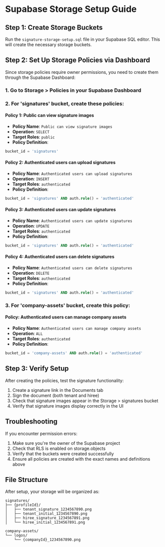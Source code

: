 # Supabase Storage Setup Guide

## Step 1: Create Storage Buckets

Run the `signature-storage-setup.sql` file in your Supabase SQL editor. This will create the necessary storage buckets.

## Step 2: Set Up Storage Policies via Dashboard

Since storage policies require owner permissions, you need to create them through the Supabase Dashboard:

### 1. Go to Storage > Policies in your Supabase Dashboard

### 2. For 'signatures' bucket, create these policies:

#### Policy 1: Public can view signature images
- **Policy Name**: `Public can view signature images`
- **Operation**: `SELECT`
- **Target Roles**: `public`
- **Policy Definition**:
```sql
bucket_id = 'signatures'
```

#### Policy 2: Authenticated users can upload signatures
- **Policy Name**: `Authenticated users can upload signatures`
- **Operation**: `INSERT`
- **Target Roles**: `authenticated`
- **Policy Definition**:
```sql
bucket_id = 'signatures' AND auth.role() = 'authenticated'
```

#### Policy 3: Authenticated users can update signatures
- **Policy Name**: `Authenticated users can update signatures`
- **Operation**: `UPDATE`
- **Target Roles**: `authenticated`
- **Policy Definition**:
```sql
bucket_id = 'signatures' AND auth.role() = 'authenticated'
```

#### Policy 4: Authenticated users can delete signatures
- **Policy Name**: `Authenticated users can delete signatures`
- **Operation**: `DELETE`
- **Target Roles**: `authenticated`
- **Policy Definition**:
```sql
bucket_id = 'signatures' AND auth.role() = 'authenticated'
```

### 3. For 'company-assets' bucket, create this policy:

#### Policy: Authenticated users can manage company assets
- **Policy Name**: `Authenticated users can manage company assets`
- **Operation**: `ALL`
- **Target Roles**: `authenticated`
- **Policy Definition**:
```sql
bucket_id = 'company-assets' AND auth.role() = 'authenticated'
```

## Step 3: Verify Setup

After creating the policies, test the signature functionality:

1. Create a signature link in the Documents tab
2. Sign the document (both tenant and hiree)
3. Check that signature images appear in the Storage > signatures bucket
4. Verify that signature images display correctly in the UI

## Troubleshooting

If you encounter permission errors:
1. Make sure you're the owner of the Supabase project
2. Check that RLS is enabled on storage.objects
3. Verify that the buckets were created successfully
4. Ensure all policies are created with the exact names and definitions above

## File Structure

After setup, your storage will be organized as:

```
signatures/
├── {profileId}/
│   ├── tenant_signature_1234567890.png
│   ├── tenant_initial_1234567890.png
│   ├── hiree_signature_1234567891.png
│   └── hiree_initial_1234567891.png

company-assets/
└── logos/
    └── {companyId}_1234567890.png
```
